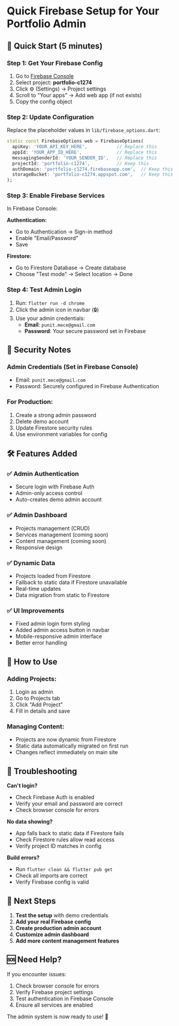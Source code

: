 # Quick Firebase Setup for Your Portfolio Admin

## 🚀 Quick Start (5 minutes)

### Step 1: Get Your Firebase Config
1. Go to [Firebase Console](https://console.firebase.google.com/)
2. Select project: **portfolio-c1274**
3. Click ⚙️ (Settings) → Project settings
4. Scroll to "Your apps" → Add web app (if not exists)
5. Copy the config object

### Step 2: Update Configuration
Replace the placeholder values in `lib/firebase_options.dart`:

```dart
static const FirebaseOptions web = FirebaseOptions(
  apiKey: 'YOUR_API_KEY_HERE',           // Replace this
  appId: 'YOUR_APP_ID_HERE',             // Replace this  
  messagingSenderId: 'YOUR_SENDER_ID',   // Replace this
  projectId: 'portfolio-c1274',          // Keep this
  authDomain: 'portfolio-c1274.firebaseapp.com',  // Keep this
  storageBucket: 'portfolio-c1274.appspot.com',   // Keep this
);
```

### Step 3: Enable Firebase Services
In Firebase Console:

**Authentication:**
- Go to Authentication → Sign-in method
- Enable "Email/Password"
- Save

**Firestore:**
- Go to Firestore Database → Create database
- Choose "Test mode" → Select location → Done

### Step 4: Test Admin Login
1. Run: `flutter run -d chrome`
2. Click the admin icon in navbar (🔒)
3. Use your admin credentials:
   - **Email**: `punit.mece@gmail.com`
   - **Password**: Your secure password set in Firebase

## 🔐 Security Notes

### Admin Credentials (Set in Firebase Console)
- Email: `punit.mece@gmail.com`
- Password: Securely configured in Firebase Authentication

### For Production:
1. Create a strong admin password
2. Delete demo account
3. Update Firestore security rules
4. Use environment variables for config

## 🛠️ Features Added

### ✅ Admin Authentication
- Secure login with Firebase Auth
- Admin-only access control
- Auto-creates demo admin account

### ✅ Admin Dashboard
- Projects management (CRUD)
- Services management (coming soon)
- Content management (coming soon)
- Responsive design

### ✅ Dynamic Data
- Projects loaded from Firestore
- Fallback to static data if Firestore unavailable
- Real-time updates
- Data migration from static to Firestore

### ✅ UI Improvements
- Fixed admin login form styling
- Added admin access button in navbar
- Mobile-responsive admin interface
- Better error handling

## 🎯 How to Use

### Adding Projects:
1. Login as admin
2. Go to Projects tab
3. Click "Add Project"
4. Fill in details and save

### Managing Content:
- Projects are now dynamic from Firestore
- Static data automatically migrated on first run
- Changes reflect immediately on main site

## 🔧 Troubleshooting

**Can't login?**
- Check Firebase Auth is enabled
- Verify your email and password are correct
- Check browser console for errors

**No data showing?**
- App falls back to static data if Firestore fails
- Check Firestore rules allow read access
- Verify project ID matches in config

**Build errors?**
- Run `flutter clean && flutter pub get`
- Check all imports are correct
- Verify Firebase config is valid

## 📱 Next Steps

1. **Test the setup** with demo credentials
2. **Add your real Firebase config**
3. **Create production admin account**
4. **Customize admin dashboard**
5. **Add more content management features**

## 🆘 Need Help?

If you encounter issues:
1. Check browser console for errors
2. Verify Firebase project settings
3. Test authentication in Firebase Console
4. Ensure all services are enabled

The admin system is now ready to use! 🎉
